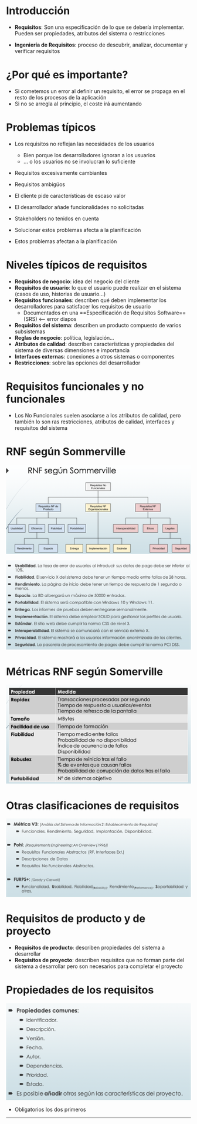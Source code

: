 # Introducción

- **Requisitos**: Son una especificación de lo que se debería implementar. Pueden ser propiedades, atributos del sistema o restricciones

- **Ingeniería de Requisitos**: proceso de descubrir, analizar, documentar y verificar requisitos

# ¿Por qué es importante?

- Si cometemos un error al definir un requisito, el error se propaga en el resto de los procesos de la aplicación
- Si no se arregla al principio, el coste irá aumentando

# Problemas típicos

- Los requisitos no reflejan las necesidades de los usuarios
	- Bien porque los desarrolladores ignoran a los usuarios
	- ... o los usuarios no se involucran lo suficiente
- Requisitos excesivamente cambiantes
- Requisitos ambigüos
- El cliente pide características de escaso valor
- El desarrollador añade funcionalidades no solicitadas
- Stakeholders no tenidos en cuenta
- Solucionar estos problemas afecta a la planificación

- Estos problemas afectan a la planificación

# Niveles típicos de requisitos

- **Requisitos de negocio**: idea del negocio del cliente
- **Requisitos de usuario**: lo que el usuario puede realizar en el sistema (casos de uso, historias de usuario...)
- **Requisitos funcionales**: describen qué deben implementar los desarrolladores para satisfacer los requisitos de usuario
	- Documentados en una ==Especificación de Requisitos Software== (SRS) <-- error diapos
- **Requisitos del sistema**: describen un producto compuesto de varios subsistemas
- **Reglas de negocio**: política, legislación...
- **Atributos de calidad**: describen características y propiedades del sistema de diversas dimensiones e importancia
- **Interfaces externas**: conexiones a otros sistemas o componentes
- **Restricciones**: sobre las opciones del desarrollador

# Requisitos funcionales y no funcionales

- Los No Funcionales suelen asociarse a los atributos de calidad, pero también lo son ras restricciones, atributos de calidad, interfaces y requisitos del sistema

# RNF según Sommerville

![](./img/Pasted%20image%2020230912185837.png)

![](./img/Pasted%20image%2020230912185913.png)

# Métricas RNF según Somerville

![](./img/Pasted%20image%2020230912185944.png)

# Otras clasificaciones de requisitos

![](./img/Pasted%20image%2020230912190026.png)

# Requisitos de producto y de proyecto

- **Requisitos de producto**: describen propiedades del sistema a desarrollar
- **Requisitos de proyecto**: describen requisitos que no forman parte del sistema a desarrollar pero son necesarios para completar el proyecto

# Propiedades de los requisitos

![](./img/Pasted%20image%2020230912190559.png)

- Obligatorios los dos primeros

---

